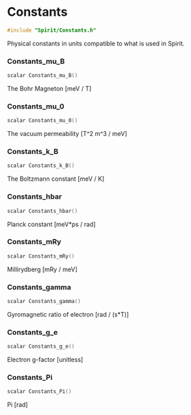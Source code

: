 

Constants
====================================================================

```C
#include "Spirit/Constants.h"
```

Physical constants in units compatible to what is used in Spirit.



### Constants_mu_B

```C
scalar Constants_mu_B()
```

The Bohr Magneton [meV / T]



### Constants_mu_0

```C
scalar Constants_mu_0()
```

The vacuum permeability [T^2 m^3 / meV]



### Constants_k_B

```C
scalar Constants_k_B()
```

The Boltzmann constant [meV / K]



### Constants_hbar

```C
scalar Constants_hbar()
```

Planck constant [meV*ps / rad]



### Constants_mRy

```C
scalar Constants_mRy()
```

Millirydberg [mRy / meV]



### Constants_gamma

```C
scalar Constants_gamma()
```

Gyromagnetic ratio of electron [rad / (s*T)]



### Constants_g_e

```C
scalar Constants_g_e()
```

Electron g-factor [unitless]



### Constants_Pi

```C
scalar Constants_Pi()
```

Pi [rad]

